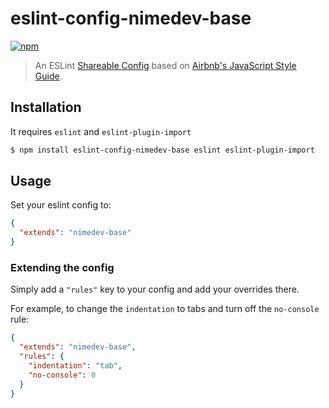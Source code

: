 # eslint-config-nimedev-base
[![npm][npm-image]][npm-url]

[npm-image]: https://img.shields.io/npm/v/eslint-config-nimedev-base.svg
[npm-url]: https://npmjs.org/package/eslint-config-nimedev-base

> An ESLint [Shareable Config](http://eslint.org/docs/developer-guide/shareable-configs) based on [Airbnb's JavaScript Style Guide](https://github.com/nimedev/javascript).

## Installation

It requires `eslint` and `eslint-plugin-import`

```sh
$ npm install eslint-config-nimedev-base eslint eslint-plugin-import
```

## Usage

Set your eslint config to:

```json
{
  "extends": "nimedev-base"
}
```

### Extending the config

Simply add a `"rules"` key to your config and add your overrides there.

For example, to change the `indentation` to tabs and turn off the `no-console` rule:


```json
{
  "extends": "nimedev-base",
  "rules": {
    "indentation": "tab",
    "no-console": 0
  }
}
```
